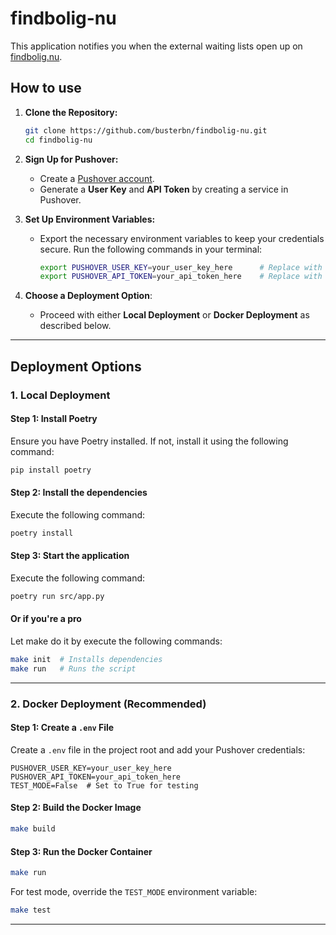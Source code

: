 # findbolig-nu

This application notifies you when the external waiting lists open up on [findbolig.nu](https://www.findbolig.nu/).

## How to use

1. **Clone the Repository:**
   ```bash
   git clone https://github.com/busterbn/findbolig-nu.git
   cd findbolig-nu
   ```

2. **Sign Up for Pushover:**
   - Create a [Pushover account](https://pushover.net/).
   - Generate a **User Key** and **API Token** by creating a service in Pushover.

3. **Set Up Environment Variables:**
   - Export the necessary environment variables to keep your credentials secure. Run the following commands in your terminal:
     ```bash
     export PUSHOVER_USER_KEY=your_user_key_here      # Replace with your Pushover User Key
     export PUSHOVER_API_TOKEN=your_api_token_here    # Replace with your Pushover API Token
     ```

4. **Choose a Deployment Option**:
   - Proceed with either **Local Deployment** or **Docker Deployment** as described below.

---

## Deployment Options

### 1. Local Deployment

#### Step 1: Install Poetry
Ensure you have Poetry installed. If not, install it using the following command:
```bash
pip install poetry
```

#### Step 2: Install the dependencies
Execute the following command:
```bash
poetry install
```

#### Step 3: Start the application
Execute the following command:
```bash
poetry run src/app.py
```

#### Or if you're a pro
Let make do it by execute the following commands:
```bash
make init  # Installs dependencies
make run   # Runs the script
```

---

### 2. Docker Deployment (Recommended)

#### Step 1: Create a `.env` File
Create a `.env` file in the project root and add your Pushover credentials:
```env
PUSHOVER_USER_KEY=your_user_key_here
PUSHOVER_API_TOKEN=your_api_token_here
TEST_MODE=False  # Set to True for testing
```

#### Step 2: Build the Docker Image
```bash
make build
```

#### Step 3: Run the Docker Container
```bash
make run
```

For test mode, override the `TEST_MODE` environment variable:
```bash
make test
```

---
